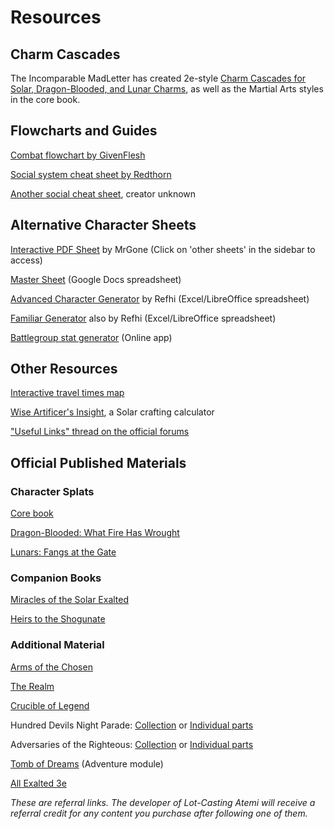 # Resources

## Charm Cascades

The Incomparable MadLetter has created 2e-style [Charm Cascades for Solar, Dragon-Blooded, and Lunar Charms](https://www.reddit.com/r/exalted/comments/109gjn2/madletters_charm_cascades_sidereals_lunar_solar/), as well as the Martial Arts styles in the core book.

## Flowcharts and Guides

[Combat flowchart by GivenFlesh](http://forum.theonyxpath.com/forum/main-category/exalted/766048-ex3-i-made-a-1-page-combat-flowchart)

[Social system cheat sheet by Redthorn](http://forum.theonyxpath.com/forum/main-category/exalted/1180122-ex3-social-system-cheat-sheet-and-flowchart)

[Another social cheat sheet](https://i.imgur.com/AgSGjX2.png), creator unknown

## Alternative Character Sheets

[Interactive PDF Sheet](https://mrgone.rocksolidshells.com/index.html) by MrGone (Click on 'other sheets' in the sidebar to access)

[Master Sheet](https://docs.google.com/spreadsheets/d/1pfjmZKzcUqAX9mB58IAEUIFkZr8rq4CvdRRM4kzwwgU/edit?usp=sharing) (Google Docs spreadsheet)

[Advanced Character Generator](http://forum.theonyxpath.com/forum/main-category/exalted/1087290-advanced-character-generator) by Refhi (Excel/LibreOffice spreadsheet)

[Familiar Generator](http://forum.theonyxpath.com/forum/main-category/exalted/1141199-exalted-3-familiar-generator) also by Refhi (Excel/LibreOffice spreadsheet)

[Battlegroup stat generator](https://colin-fredericks.github.io/ex3-battle-groups/) (Online app)

## Other Resources

[Interactive travel times map](http://armrha.org/exaltedmap/)

[Wise Artificer's Insight](http://wiseartificersinsight.com/), a Solar crafting calculator

["Useful Links" thread on the official forums](http://forum.theonyxpath.com/forum/main-category/exalted/65025-exalted-3rd-edition-useful-links-and-topics)

## Official Published Materials

### Character Splats

[Core book](https://www.drivethrurpg.com/product/162759/Exalted-3rd-Edition?src=hottest_filtered&affiliate_id=286472)

[Dragon-Blooded: What Fire Has Wrought](https://www.drivethrurpg.com/product/261732/DragonBlooded-What-Fire-Has-Wrought?affiliate_id=286472)

[Lunars: Fangs at the Gate](https://www.drivethrurpg.com/en/product/313271/lunars-fangs-at-the-gate?affiliate_id=286472)

### Companion Books

[Miracles of the Solar Exalted](https://www.drivethrurpg.com/product/184596/Miracles-of-the-Solar-Exalted?affiliate_id=286472)

[Heirs to the Shogunate](https://preview.drivethrurpg.com/en/product/358947/heirs-to-the-shogunate?affiliate_id=286472)

### Additional Material

[Arms of the Chosen](https://www.drivethrurpg.com/product/226224/Arms-of-the-Chosen?affiliate_id=286472)

[The Realm](https://www.drivethrurpg.com/product/276067/The-Realm?affiliate_id=286472)

[Crucible of Legend](https://www.drivethrurpg.com/en/product/448809/crucible-of-legend?affiliate_id=286472)

Hundred Devils Night Parade: [Collection](https://preview.drivethrurpg.com/en/product/374354/hundred-devils-night-parade-collected-edition?affiliate_id=286472) or [Individual parts](https://www.drivethrurpg.com/browse.php?keywords=Night+Parade&cPath=8329_24225&sort=6a&x=0&y=0&author=&artist=&pfrom=&pto=&affiliate_id=286472)

Adversaries of the Righteous: [Collection](https://preview.drivethrurpg.com/en/product/416209/adversaries-of-the-righteous-collected-edition?affiliate_id=286472) or [Individual parts](https://www.drivethrurpg.com/browse.php?keywords=Adversaries&cPath=8329_24225&sort=6a&x=0&y=0&author=&artist=&pfrom=&pto=&affiliate_id=286472)

[Tomb of Dreams](https://www.drivethrurpg.com/en/product/208891/tomb-of-dreams-an-exalted-3rd-edition-jumpstart?affiliate_id=286472) (Adventure module)

[All Exalted 3e](https://www.drivethrurpg.com/browse/pub/4261/Onyx-Path-Publishing/subcategory/8329_24225/Exalted-3rd-Edition?test_epoch=0&page=1&sort=6a&affiliate_id=286472)

_These are referral links. The developer of Lot-Casting Atemi will receive a referral credit for any content you purchase after following one of them._
